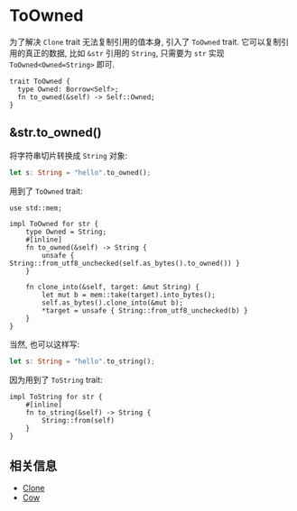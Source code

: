 # ToOwned

为了解决 `Clone` trait 无法复制引用的值本身, 引入了 `ToOwned` trait.
它可以复制引用的真正的数据, 比如 `&str` 引用的 `String`, 只需要为 `str` 实现
`ToOwned<Owned=String>` 即可.

```rust, ignore
trait ToOwned {
  type Owned: Borrow<Self>;
  fn to_owned(&self) -> Self::Owned;
}
```

## &str.to_owned()

将字符串切片转换成 `String` 对象:

```rust
let s: String = "hello".to_owned();
```

用到了 `ToOwned` trait:

```rust, ignore
use std::mem;

impl ToOwned for str {
    type Owned = String;
    #[inline]
    fn to_owned(&self) -> String {
        unsafe { String::from_utf8_unchecked(self.as_bytes().to_owned()) }
    }

    fn clone_into(&self, target: &mut String) {
        let mut b = mem::take(target).into_bytes();
        self.as_bytes().clone_into(&mut b);
        *target = unsafe { String::from_utf8_unchecked(b) }
    }
}
```

当然, 也可以这样写:

```rust
let s: String = "hello".to_string();
```

因为用到了 `ToString` trait:

```rust, ignore
impl ToString for str {
    #[inline]
    fn to_string(&self) -> String {
        String::from(self)
    }
}
```

## 相关信息

- [Clone](clone-copy.md)
- [Cow](../mem/cow.md)
